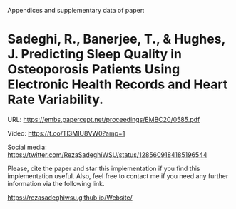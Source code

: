 Appendices and supplementary data of paper:

# Sadeghi, R., Banerjee, T., & Hughes, J. Predicting Sleep Quality in Osteoporosis Patients Using Electronic Health Records and Heart Rate Variability.

URL: 
https://embs.papercept.net/proceedings/EMBC20/0585.pdf

Video:
https://t.co/TI3MIU8VW0?amp=1

Social media:
https://twitter.com/RezaSadeghiWSU/status/1285609184185196544

Please, cite the paper and star this implementation if you find this implementation useful. Also, feel free to contact me if you need any further information via the following link.

https://rezasadeghiwsu.github.io/Website/
